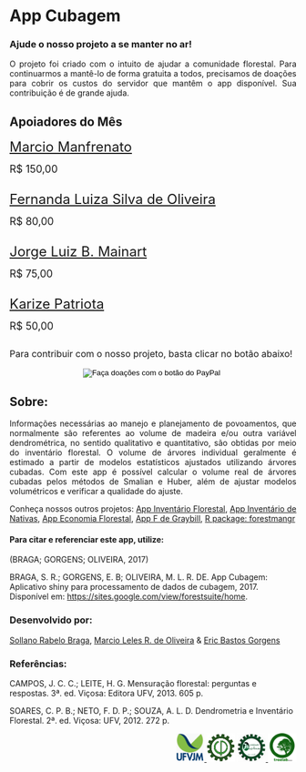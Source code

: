 # App Cubagem

### Ajude o nosso projeto a se manter no ar!

<div style="text-align:justify">
O projeto foi criado com o intuito de ajudar a comunidade florestal. Para continuarmos a mantê-lo de forma gratuita a todos,
precisamos de doações para cobrir os custos do servidor que mantêm o app disponível. Sua contribuição é de grande ajuda.
</div>


## Apoiadores do Mês 

<div><p style="float:left;">

<p><font size="5"><a href="https://www.linkedin.com/in/marcio-manfrenato-80032ba6/">Marcio Manfrenato</a></font></p>
  
<p><font size="4"> R$ 150,00 </font></p>
      
        
</div>
        
<div style="clear: left;"></div>

<div><p style="float:left;">
 
<p><font size="5"><a href="https://www.linkedin.com/in/fernanda-luiza-silva-de-oliveira-0a3bbb43/">Fernanda Luiza Silva de Oliveira</a></font></p>
        
<p><font size="4"> R$ 80,00</font></p>
      
</div>
        
<div style="clear: left;"></div>


<div><p style="float:left;">
  
<p><font size="5"><a href="https://www.linkedin.com/in/jorge-luiz-b-mainart-15442866/">Jorge Luiz B. Mainart</a></font></p>
    
<p><font size="4"> R$ 75,00</font></p>
      
</div>
        
<div style="clear: left;"></div>

<div><p style="float:left;">
  
<p><font size="5"><a href="https://www.linkedin.com/in/karize-patriota-80927258/">Karize Patriota</a></font></p>
  
<p><font size="4"> R$ 50,00</font></p>
      
</div>
        
<div style="clear: left;"></div>

<p><font size="3">  Para contribuir com o nosso projeto, basta clicar no botão abaixo!</font></p>

<div style="text-align:center">
<form action="https://www.paypal.com/cgi-bin/webscr" method="post" target="_top">
<input type="hidden" name="cmd" value="_s-xclick" />
<input type="hidden" name="hosted_button_id" value="JVF7VGRMANRC6" />
<input type="image" src="https://www.paypalobjects.com/pt_BR/BR/i/btn/btn_donateCC_LG.gif" border="0" name="submit" title="PayPal - The safer, easier way to pay online!" alt="Faça doações com o botão do PayPal" />
<img alt="" border="0" src="https://www.paypal.com/pt_BR/i/scr/pixel.gif" width="1" height="1" />
</form>
</div>

## Sobre:
<div style="text-align:justify">
Informações necessárias ao manejo e planejamento de povoamentos, que normalmente são referentes ao volume de madeira e/ou outra variável dendrométrica, no sentido qualitativo e quantitativo, são obtidas por meio do inventário florestal.
O volume de árvores individual geralmente é estimado a partir de modelos estatísticos ajustados utilizando árvores cubadas.
Com este app é possível calcular o volume real de árvores cubadas pelos métodos de Smalian e Huber, além de ajustar modelos volumétricos e verificar a qualidade do ajuste.
</div>

Conheça nossos outros projetos:
[App Inventário Florestal](http://52.87.251.141/shiny/inventario_app/),
[App Inventário de Nativas](http://52.87.251.141/shiny/nativas_app/),
[App Economia Florestal](http://52.87.251.141/shiny/forest_economy_app/),
[App F de Graybill](http://52.87.251.141/shiny/graybill_app/),
[R package: forestmangr](https://github.com/sollano/forestmangr#readme)

#### Para citar e referenciar este app, utilize:

(BRAGA; GORGENS; OLIVEIRA, 2017)

BRAGA, S. R.; GORGENS, E. B; OLIVEIRA, M. L. R. DE. App Cubagem: Aplicativo shiny para processamento de dados de cubagem, 2017. Disponível em: <https://sites.google.com/view/forestsuite/home>.

### Desenvolvido por:

[Sollano Rabelo Braga](https://www.linkedin.com/in/sollano/ "LinkedIn"), [Marcio Leles R. de Oliveira](http://lattes.cnpq.br/1808132114787261 "Curriculum Lattes") & [Eric Bastos Gorgens](http://lattes.cnpq.br/2266409430041146 "Curriculum Lattes")

### Referências:

CAMPOS, J. C. C.; LEITE, H. G. Mensuração florestal: perguntas e respostas. 3ª. ed. Viçosa: Editora UFV, 2013. 605 p.

SOARES, C. P. B.; NETO, F. D. P.; SOUZA, A. L. D. Dendrometria e Inventário Florestal. 2ª. ed. Viçosa: UFV, 2012. 272 p.

<div style="text-align:right">
<a href="http://www.ufvjm.edu.br/"><img src="www/UFVJM_logo2.png" width="50" height="50"/> </a>
<img src="www/EF_logo.png" width="50" height="50" />
<a href="http://marcioromarco.webnode.com/"><img src="www/GEMMF_logo2.png" width="50" height="50"/> </a>
<a href="https://sites.google.com/view/treelab-ufvjm"><img src="www/LAB_logo.png" width="50"height="50" /></a> 
</div>



